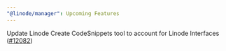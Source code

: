 ```yaml
---
"@linode/manager": Upcoming Features
---
```


Update Linode Create CodeSnippets tool to account for Linode Interfaces ([#12082](https://github.com/linode/manager/pull/12082))
